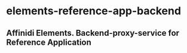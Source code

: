 # elements-reference-app-backend

## Affinidi Elements. Backend-proxy-service for Reference Application

